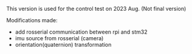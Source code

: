 This version is used for the control test on 2023 Aug. (Not final version)

Modifications made:
- add rosserial communication between rpi and stm32
- imu source from rosserial (camera)
- orientation(quaternion) transformation
